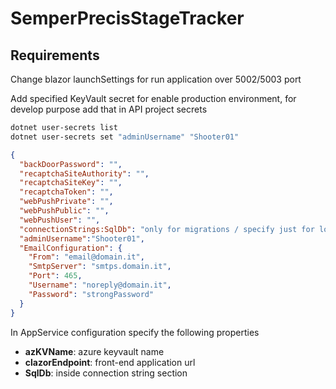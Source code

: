 # SemperPrecisStageTracker

## Requirements

Change blazor launchSettings for run application over 5002/5003 port

Add specified KeyVault secret for enable production environment, for develop purpose add that in API project secrets

```bash
dotnet user-secrets list
dotnet user-secrets set "adminUsername" "Shooter01"
```

```json
{
  "backDoorPassword": "",
  "recaptchaSiteAuthority": "",
  "recaptchaSiteKey": "",
  "recaptchaToken": "",
  "webPushPrivate": "",
  "webPushPublic": "",
  "webPushUser": "",
  "connectionStrings:SqlDb": "only for migrations / specify just for local develop",
  "adminUsername":"Shooter01",
  "EmailConfiguration": {
    "From": "email@domain.it",
    "SmtpServer": "smtps.domain.it",
    "Port": 465,
    "Username": "noreply@domain.it",
    "Password": "strongPassword"
  }
}
```

In AppService configuration specify the following properties

- **azKVName**: azure keyvault name
- **clazorEndpoint**: front-end application url
- **SqlDb**: inside connection string section